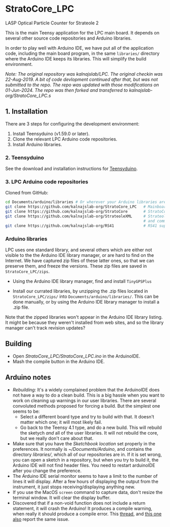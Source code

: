 # StratoCore_LPC

LASP Optical Particle Counter for Strateole 2

This is the main Teensy application for the LPC main board.
It depends on several other source code repositories and 
Arduino libraries.

In order to play well with Arduino IDE, we have put all of the application
code, including the main board program, in the same `libraries/`
directory where the Arduino IDE keeps its libraries. This will simplify
the build environment.

*Note: The original repository was kalnajslab/LPC. 
The original checkin was 22-Aug-2019. A bit of code devlopment continued
after that, but was not submitted to the repo. The repo was
updated with those modifications on 01-Jun-2024. The repo was then
forked and transferred to kalnajslab-org/StratoCore_LPC.s*


## 1. Installation

There are 3 steps for configuring the development environment:
  1. Install Teensyduino (v1.59.0 or later).
  1. Clone the relevant LPC Arduino code repositories.
  1. Install Arduino libraries.

### 2. Teensyduino

See the download and installation instructions for 
<a href="https://www.pjrc.com/teensy/td_download.html" target="_blank">Teensyduino</a>.

### 3. LPC Arduino code repositories

Cloned from GitHub:

```sh
cd Documents/arduino/libraries # Or wherever your Arduino libraries are
git clone https://github.com/kalnajslab-org/StratoCore_LPC   # Mainboard application
git clone https://github.com/kalnajslab-org/StratoCore       # StratoCore framework
git clone https://github.com/kalnajslab-org/StrateoleXML     # Strateole message parsing 
                                                             # and comms support
git clone https://github.com/kalnajslab-org/RS41             # RS41 support library

```

### Arduino libraries

LPC uses one standard library, and several others which are either not
visible to the the Arduino IDE library manager, or are hard to find
on the Internet. We have captured zip files of these latter ones, so that
we can preserve them, and freeze the versions. These zip files are
saved in `StratoCore_LPC/zips`.

- Using the Arduino IDE library manager, find and install `TinyGPSPlus`

- Install our currated libraries, by unzipping the .zip files
  located in `StratoCore_LPC/zips/` into `Documents/arduino/libraries/`.
  This can be done manually, or by using the Arduino IDE library manager
  to install a .zip file.

Note that the zipped libraries won't appear in the Arduino IDE library
listing. It might be because they weren't installed from web
sites, and so the library manager can't track revision updates?

## Building

- Open *StratoCore_LPC/StratoCore_LPC.ino* in the ArduinoIDE.
- Mash the compile button in the Arduino IDE.

## Arduino notes

- *Rebuilding:* It's a widely complained problem that the ArduinoIDE does not have a way to do a clean
  build. This is a big hassle when you want to work on cleaning up warnings in our user libraries.
  There are several convoluted methods proposed for forcing a build. But the simplest one seems to be:
    - Select a different board type and try to build with that. It doesn't matter which
      one; it will most likely fail.
    - Go back to the Teensy 4.1 type, and do a new build. This will rebuild the
      sketych _and_ all of the user libraries. It will not rebuild the core, but
      we really don't care about that.
- Make sure that you have the _Sketchbook location_ set properly in the preferences. It
  normally is _~/Documents/Arduino_, and contains the directory _libraries/_, which
  all of our repositories are in. If it is set wrong, you can open a sketch in 
  a repository, but when you try to build it, the Arduino IDE will not find header files.
  You need to restart arduinoIDE after you change the preference.
- The Arduino IDE serial monitor seems to have a limit to the number of lines
  it will display. After a few hours of displaying the output from the instrument, 
  it just stops receiving/displaying anything new.
- If you use the MacOS `screen` command to capture data, don't resize
  the terminal window. It will clear the display buffer.
- Discovered that if a non-void function does not include a return 
  statement, it will crash the Arduino! It produces a compile
  warning, when really it should produce a compile error.
  This [thread](https://github.com/espressif/arduino-esp32/issues/5867),
  and [this one also](https://stackoverflow.com/questions/57163022/c-crash-on-a-non-void-function-doesnt-have-return-statement)
  report the same issue.
